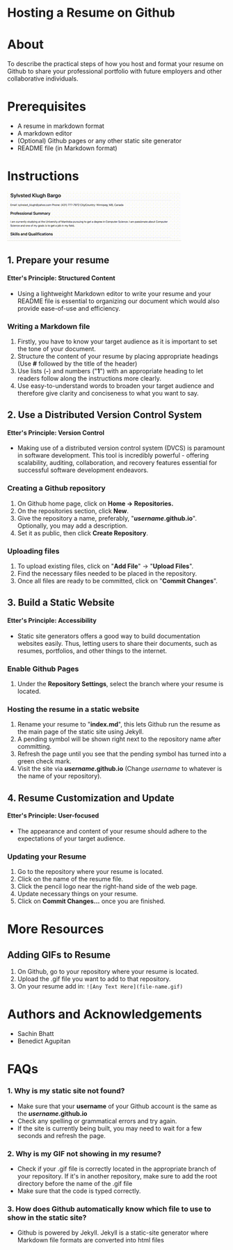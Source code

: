 # Hosting a Resume on Github
# About
To describe the practical steps of how you host and format your resume on Github to share your professional portfolio with future employers and other collaborative individuals.

# Prerequisites
- A resume in markdown format
- A markdown editor
- (Optional) Github pages or any other static site generator
- README file (in Markdown format)

# Instructions

![Sample_Resume](sample-resume.gif)

## 1. Prepare your resume
#### Etter's Principle: Structured Content
- Using a lightweight Markdown editor to write your resume and your README file is essential to organizing our document which would also provide ease-of-use and efficiency.

### Writing a Markdown file
1. Firstly, you have to know your target audience as it is important to set the tone of your document.
2. Structure the content of your resume by placing appropriate headings (Use **#** followed by the title of the header)
3.  Use lists (**-**) and numbers ("**1**") with an appropriate heading to let readers follow along the instructions more clearly.
4. Use easy-to-understand words to broaden your target audience and therefore give clarity and conciseness to what you want to say.
## 2. Use a Distributed Version Control System
#### Etter's Principle: Version Control
-   Making use of a distributed version control system (DVCS) is paramount in software development. This tool is incredibly powerful - offering scalability, auditing, collaboration, and recovery features essential for successful software development endeavors.
### Creating a Github repository
1. On Github home page, click on **Home -> Repositories.**
2. On the repositories section, click **New**.
3. Give the repository a name, preferably, "***username*.github.io**". Optionally, you may add a description.
4. Set it as public, then click **Create Repository**.
### Uploading files
1. To upload existing files, click on "**Add File**" -> "**Upload Files**".
2. Find the necessary files needed to be placed in the repository.
3. Once all files are ready to be committed, click on "**Commit Changes**".

## 3. Build a Static Website
#### Etter's Principle: Accessibility
- Static site generators offers a good way to build documentation websites easily. Thus, letting users to share their documents, such as resumes, portfolios, and other things to the internet.

### Enable Github Pages
1. Under the **Repository Settings**, select the branch where your resume is located.
 
### Hosting the resume in a static website
1. Rename your resume to "**index.md**", this lets Github run the resume as the main page of the static site using Jekyll.
2.  A pending symbol will be shown right next to the repository name after committing.
3. Refresh the page until you see that the pending symbol has turned into a green check mark.
4. Visit the site via ***username*.github.io** (Change *username* to whatever is the name of your repository).

## 4. Resume Customization and Update
#### Etter's Principle: User-focused
- The appearance and content of your resume should adhere to the expectations of your target audience.

### Updating your Resume
1. Go to the repository where your resume is located.
2. Click on the name of the resume file.
3. Click the pencil logo near the right-hand side of the web page.
4. Update necessary things on your resume.
5. Click on **Commit Changes...** once you are finished.


# More Resources
## Adding GIFs to Resume
1. On Github, go to your repository where your resume is located.
2. Upload the .gif file you want to add to that repository.
3. On your resume add in:
`![Any Text Here](file-name.gif)`

# Authors and Acknowledgements
- Sachin Bhatt
- Benedict Agupitan

# FAQs

### 1. Why is my static site not found?
- Make sure that your **username** of your Github account is the same as the ***username*.github.io**
- Check any spelling or grammatical errors and try again.
- If the site is currently being built, you may need to wait for a few seconds and refresh the page.

### 2. Why is my GIF not showing in my resume?
- Check if your .gif file is correctly located in the appropriate branch of your repository. If it's in another repository, make sure to add the root directory before the name of the .gif file
- Make sure that the code is typed correctly.

### 3. How does Github automatically know which file to use to show in the static site?
- Github is powered by Jekyll. Jekyll is a static-site generator where Markdown file formats are converted into html files


 

<!--stackedit_data:
eyJoaXN0b3J5IjpbLTI2Mjc0MzM4MCwtMTI5MzEyODgxNCwxMz
gxMDgzNzk4LDIwNzI5Nzc3MjMsMTAwNjQzMTgyMywyMTM4OTQ2
Mjc1LC00MTM3MzA4MzcsMTY3NzE5MTgyNCwyMDY0OTM2NjUzLD
k2MjQyNzUwNCwzNTEzMjQxODEsMTIxNzUyODYwOSwxMDc5MjIz
MDksLTY0MjQyMDA5NywxNjYyMzIxOTQ0LC0zMjkzNDU1NjksLT
ExNjkwMjM4MDEsMTUzNzczMTkzOSwxODIwNjYzNjI2LC0yMDg4
NzQ2NjEyXX0=
-->